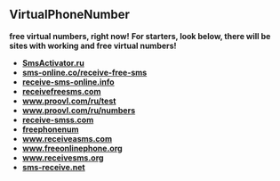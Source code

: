 ## VirtualPhoneNumber
**free virtual numbers, right now!**
**For starters, look below, there will be sites with working and free virtual numbers!**

- **<a href="https://SmsActivator.ru">SmsActivator.ru⁣⁣</a>**
- **<a href="https://sms-online.co/receive-free-sms">sms-online.co/receive-free-sms</a>**
- **<a href="https://receive-sms-online.info">receive-sms-online.info</a>**
- **<a href="https://receivefreesms.com">receivefreesms.com</a>**
- **<a href="https://www.proovl.com/ru/test">www.proovl.com/ru/test</a>**
- **<a href="https://www.proovl.com/ru/numbers">www.proovl.com/ru/numbers</a>**
- **<a href="https://receive-smss.com">receive-smss.com</a>**
- **<a href="https://freephonenum.com">freephonenum</a>**
- **<a href="https://www.receiveasms.com">www.receiveasms.com</a>**
- **<a href="https://www.freeonlinephone.org">www.freeonlinephone.org</a>**
- **<a href="https://www.receivesms.org">www.receivesms.org</a>**
- **<a href="https://sms-receive.net">sms-receive.net</a>**


